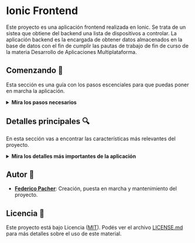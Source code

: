 
Ionic Frontend
==============


Este proyecto es una aplicación frontend realizada en Ionic. Se trata de un sistea que obtiene del backend una lista de dispositivos a controlar. La aplicación backend es la encargada de obtener datos almacenados en la base de datos con el fin de cumplir las pautas de trabajo de fin de curso de la materia Desarrollo de Aplicaciones Multiplataforma.

## Comenzando 🚀

Esta sección es una guía con los pasos escenciales para que puedas poner en marcha la aplicación.

<details><summary><b>Mira los pasos necesarios</b></summary><br>


### Descargar el código

Para descargar el código, lo más conveniente es que realices un `fork` de este proyecto a tu cuenta personal haciendo click en [este link](https://github.com/fedepacher/Ionic-Login/tree/develop_daw/fork). Una vez que ya tengas el fork a tu cuenta, descargalo con este comando (acordate de poner tu usuario en el link):

```
git clone https://github.com/USER/APIRest-DAM.git
```

> En caso que no tengas una cuenta en Github podes clonar directamente este repo.


### Instalar las dependencias

Para correr este proyecto es necesario que instales los modulos de `Ionic`.

Debes correr el siguiente comando dentro de la carpeta Ionic-Login.

$ ng add @ionic/angular 

Se instalaran todos los modulos que se utilizaron para realizar este trabajo.

### Ejecutar la aplicación

Para ejecutar la aplicación tenes que correr el comando `ionic serve` desde la raíz del proyecto para verlo es su version web. De lo contrario podes correr el comando `ionic serve --lab` para poder verlo como un dispositivo movil y web.

En el caso de que no se abra automaticamente el servicio web, lo podes accededer desde [localhost:8100/](http://localhost:8100/).
En el caso que se este ejecutando como una aplicacion para dispositivos moviles lo podes accededer desde [localhost:8200/](http://localhost:8200/).


</details>


## Detalles principales 🔍

En esta sección vas a encontrar las características más relevantes del proyecto.

<details><summary><b>Mira los detalles más importantes de la aplicación</b></summary><br>
<br>

### Arquitectura de la aplicación

La aplicacion consiste en tomar de una base de datos una lista de sensores y mostrarlo en pantalla con su respectivo nombre y ubicacion.

![architecture](src/assets/images/main_page.png)

Cada dispositivo al ser presionado abre una pantalla con informacion propia a cada sensor. 

![architecture](src/assets/images/device_page.png)

En esta pantalla se mustra el valor que posee el sensor, un boton que permite apertura y cierre de una valvula, un boton que muestra toda la informacion de mediciones que lleva registrado el sensor seleccionado y por ultimo un boton que muestra todos los logs de riego que se han ido cargando en la base de datos de cada sensor.

![architecture](src/assets/images/messure_page.png)


</details>


## Autor 👥

* **[Federico Pacher](https://github.com/fedepacher)**: Creación, puesta en marcha y mantenimiento del proyecto.

## Licencia 📄

Este proyecto está bajo Licencia ([MIT](https://choosealicense.com/licenses/mit/)). Podés ver el archivo [LICENSE.md](LICENSE.md) para más detalles sobre el uso de este material.

